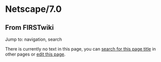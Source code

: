 # Netscape/7.0

## From FIRSTwiki

Jump to: navigation, search

There is currently no text in this page, you can [search for this page title](Special:Search/Netscape/7.0 "Special:Search/Netscape/7.0") in other pages or [edit this page](http://www.firstwiki.net/index.php?title=Netscape/7.0&action=edit "http://www.firstwiki.net/index.php?title=Netscape/7.0&action=edit").
